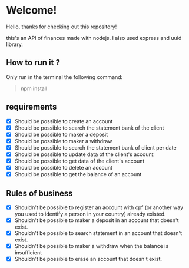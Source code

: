 # Welcome! 

Hello, thanks for checking out this repository!

this's an API of finances made with nodejs. I also used express and uuid library.

## How to run it ?

Only run in the terminal the following command:

> npm install


## requirements

- [x] Should be possible to create an account 
- [x] Should be possible to search the statement bank of the client
- [x] Should be possible to maker a deposit
- [x] Should be possible to maker a withdraw
- [x] Should be possible to search the statement bank of client per date
- [x] Should be possible to update data of the client's account 
- [x] Should be possible to get data of the client's account
- [x] Should be possible to delete an account
- [x] Should be possible to get the balance of an account

## Rules of business

- [x] Shouldn't be possible to register an account with cpf (or another way you used to identify a person in your country) already existed.
- [x] Shouldn't be possible to maker a deposit in an account that doesn't exist.
- [x] Shouldn't be possible to search statement in an account that doesn't exist.
- [x] Shouldn't be possible to maker a withdraw when the balance is insufficient
- [x] Shouldn't be possible to erase an account that doesn't exist.
